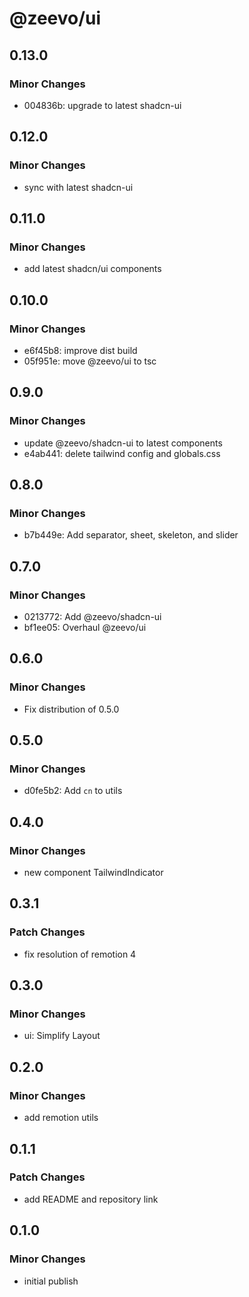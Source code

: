 # @zeevo/ui

## 0.13.0

### Minor Changes

- 004836b: upgrade to latest shadcn-ui

## 0.12.0

### Minor Changes

- sync with latest shadcn-ui

## 0.11.0

### Minor Changes

- add latest shadcn/ui components

## 0.10.0

### Minor Changes

- e6f45b8: improve dist build
- 05f951e: move @zeevo/ui to tsc

## 0.9.0

### Minor Changes

- update @zeevo/shadcn-ui to latest components
- e4ab441: delete tailwind config and globals.css

## 0.8.0

### Minor Changes

- b7b449e: Add separator, sheet, skeleton, and slider

## 0.7.0

### Minor Changes

- 0213772: Add @zeevo/shadcn-ui
- bf1ee05: Overhaul @zeevo/ui

## 0.6.0

### Minor Changes

- Fix distribution of 0.5.0

## 0.5.0

### Minor Changes

- d0fe5b2: Add `cn` to utils

## 0.4.0

### Minor Changes

- new component TailwindIndicator

## 0.3.1

### Patch Changes

- fix resolution of remotion 4

## 0.3.0

### Minor Changes

- ui: Simplify Layout

## 0.2.0

### Minor Changes

- add remotion utils

## 0.1.1

### Patch Changes

- add README and repository link

## 0.1.0

### Minor Changes

- initial publish
